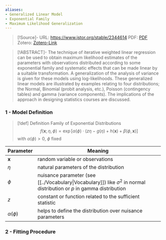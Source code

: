 ```yaml
---
aliases:
- Generalized Linear Model
- Exponential Family
- Maximum Likelihood Generalization
---
```


>[!Source]-
>URL: https://www.jstor.org/stable/2344614
>PDF: [PDF](../../../../PDFs/nelder1972.pdf)
>Zotero: [Zotero-Link](zotero://select/items/@nelder1972)

>[!ABSTRACT]-
>The technique of iterative weighted linear regression can be used to obtain maximum likelihood estimates of the parameters with observations distributed according to some exponential family and systematic effects that can be made linear by a suitable transformation. A generalization of the analysis of variance is given for these models using log-likelihoods. These generalized linear models are illustrated by examples relating to four distributions; the Normal, Binomial (probit analysis, etc.), Poisson (contingency tables) and gamma (variance components). The implications of the approach in designing statistics courses are discussed.

### 1 - Model Definition
>[!def] Definition Family of Exponential Distributions
> $$ f(\mathbf{x}; \eta, \phi) = \exp\Big[\alpha({\phi}) \cdot \big(z\eta - g(\eta) + h(\mathbf{x}\big) + \beta(\phi, \mathbf{x})\Big]$$
> with $\alpha(\phi)>0$, $\phi$ fixed

| Parameter      | Meaning                                                                                                                     |
| -------------- | --------------------------------------------------------------------------------------------------------------------------- |
| $\mathbf{x}$   | random variable or observations                                                                                             |
| $\eta$         | natural parameters of the distribution                                                                                      |
| $\phi$         | nuisance parameter (see [[../Vocabulary\|Vocabulary]])  like $\sigma^2$ in normal distribution or $p$ in gamma distribution |
| $z$            | constant or function related to the sufficient statistic                                                                    |
| $\alpha(\phi)$ | helps to define the distribution over nuisance parameters                                                                                                                            |


### 2 - Fitting Procedure
